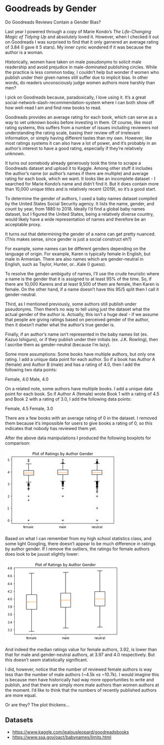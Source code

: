 # Goodreads by Gender
Do Goodreads Reviews Contain a Gender Bias?

Last year I powered through a copy of Marie Kondo’s <em>The Life-Changing Magic of Tidying Up</em> and absolutely loved it. However, when I checked it out on Goodreads I was surprised to find that it only garnered an average rating of 3.84 (I gave it 5 stars). My inner cynic wondered if it was because the author is a woman.

Historically, women have taken on male pseudonyms to solicit male readership and avoid prejudice in male-dominated publishing circles. While the practice is less common today, I couldn’t help but wonder if women who publish under their given names still suffer due to implicit bias. In other words, do readers unconsciously judge women authors more harshly than men?

I pick on Goodreads because, paradoxically, I love using it. It’s a great social-network-slash-recommendation-system where I can both show off how well-read I am and find new books to read.

Goodreads provides an average rating for each book, which can serve as a way to vet unknown books before investing in them. Of course, like most rating systems, this suffers from a number of issues including reviewers not understanding the rating scale, basing their review off of irrelevant information, or simply having different tastes than my own. However, like most ratings systems it can also have a lot of power, and it’s probably in an author’s interest to have a good rating, especially if they’re relatively unknown.

It turns out somebody already generously took the time to scrape a Goodreads dataset and upload it to Kaggle. Among other stuff it includes the author’s name (or author’s names if there are multiple) and average rating for each book, which we want. It looks like an incomplete dataset - I searched for Marie Kondo’s name and didn’t find it. But it does contain more than 10,000 unique titles and is relatively recent (2019), so it’s a good start.

To determine the gender of authors, I used a baby names dataset compiled by the United States Social Security agency. It lists the name, gender, and count by year, from 1880 to 2018. Ideally I’d find a global baby names dataset, but I figured the United States, being a relatively diverse country, would likely have a wide representation of names and therefore be an acceptable proxy.

It turns out that determining the gender of a name can get pretty nuanced. (This makes sense, since gender is just a social construct eh?)

For example, some names can be different genders depending on the language of origin. For example, Karen is typically female in English, but male in Armenian. There are also names which are gender-neutral in English, such as Taylor, Hunter, or...Kale (I guess). 

To resolve the gender-ambiguity of names, I’ll use the crude heuristic where a name is the gender that it is assigned to at least 95% of the time. So, if there are 10,000 Karens and at least 9,500 of them are female, then Karen is female. On the other hand, if a name doesn’t have this 95/5 split then I call it gender-neutral.

Third, as I mentioned previously, some authors still publish under pseudonyms. Then there’s no way to tell using just the dataset what the actual gender of the author is. Actually, this isn’t a huge deal - if we assume that people are giving ratings based on perceived gender of the author, then it doesn’t matter what the author’s true gender is. 

Finally, if an author’s name isn’t represented in the baby names list (ex. Kazuo Ishiguro), or if they publish under their initials (ex. J.K. Rowling), then I ascribe them as gender-neutral (because I’m lazy).

Some more assumptions:
Some books have multiple authors, but only one rating. I add a unique data point for each author. So if a book has Author A (female) and Author B (male) and has a rating of 4.0, then I add the following two data points:

Female, 4.0
Male, 4.0

On a related note, some authors have multiple books. I add a unique data point for each book. So if Author A (female) wrote Book 1 with a rating of 4.5 and Book 2 with a rating of 3.0, I add the following data points:

Female, 4.5
Female, 3.0

There are a few books with an average rating of 0 in the dataset. I removed them because it’s impossible for users to give books a rating of 0, so this indicates that nobody has reviewed them yet.

After the above data manipulations I produced the following boxplots for comparison:

![image info](ratings_by_author_gender_with_outliers.png)

Based on what I can remember from my high school statistics class, and some light Googling, there doesn’t appear to be much difference in ratings by author gender. If I remove the outliers, the ratings for female authors does look to be juuust slightly lower:

![image info](ratings_by_author_gender.png)

And indeed the median ratings value for female authors, 3.92, is lower than that for male and gender-neutral authors, at 3.97 and 4.0 respectively. But this doesn’t seem statistically significant.

I did, however, notice that the number of reviewed female authors is way less than the number of male authors (~4.5k vs ~10.7k). I would imagine this is because men have historically had way more opportunities to write and publish, and that there are simply more male authors than women authors at the moment. I’d like to think that the numbers of recently published authors are more equal.

Or are they? The plot thickens...

## Datasets
* https://www.kaggle.com/jealousleopard/goodreadsbooks
* https://www.ssa.gov/oact/babynames/limits.html
